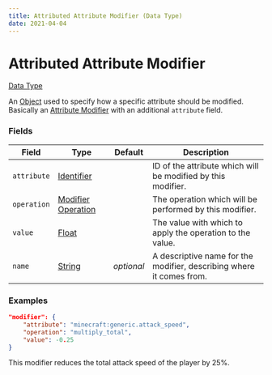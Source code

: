 ```yaml
---
title: Attributed Attribute Modifier (Data Type)
date: 2021-04-04
---
```


# Attributed Attribute Modifier

[Data Type](../data_types.md)

An [Object](object.md) used to specify how a specific attribute should be modified. Basically an [Attribute Modifier](attribute_modifier.md) with an additional `attribute` field.

### Fields

Field       | Type                                        | Default    | Description
------------|---------------------------------------------|------------|------------
`attribute` | [Identifier](identifier.md)                 |            | ID of the attribute which will be modified by this modifier.
`operation` | [Modifier Operation](modifier_operation.md) |            | The operation which will be performed by this modifier.
`value`     | [Float](float.md)                           |            | The value with which to apply the operation to the value.
`name`      | [String](string.md)                         | _optional_ | A descriptive name for the modifier, describing where it comes from.

### Examples

```json
"modifier": {
	"attribute": "minecraft:generic.attack_speed",
	"operation": "multiply_total",
	"value": -0.25
}
```

This modifier reduces the total attack speed of the player by 25%.
